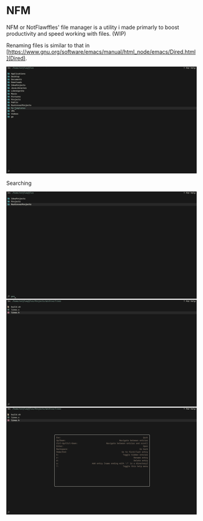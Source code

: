 # NFM
NFM or NotFlawffles' file manager is a utility i made primarly to boost productivity and speed working with files. (WIP)

Renaming files is similar to that in [https://www.gnu.org/software/emacs/manual/html_node/emacs/Dired.html](Dired).

![screenshot-1](https://github.com/NotFlawffles/nfm/blob/main/res/screenshot-1.png)

Searching

![screenshot-2](https://github.com/NotFlawffles/nfm/blob/main/res/screenshot-2.png)
![screenshot-3](https://github.com/NotFlawffles/nfm/blob/main/res/screenshot-3.png)
![screenshot-4](https://github.com/NotFlawffles/nfm/blob/main/res/screenshot-4.png)
